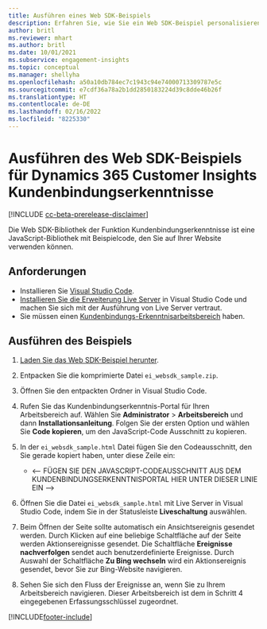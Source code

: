 ```yaml
---
title: Ausführen eines Web SDK-Beispiels
description: Erfahren Sie, wie Sie ein Web SDK-Beispiel personalisieren und ausführen.
author: britl
ms.reviewer: mhart
ms.author: britl
ms.date: 10/01/2021
ms.subservice: engagement-insights
ms.topic: conceptual
ms.manager: shellyha
ms.openlocfilehash: a50a10db784ec7c1943c94e74000713309787e5c
ms.sourcegitcommit: e7cdf36a78a2b1dd2850183224d39c8dde46b26f
ms.translationtype: HT
ms.contentlocale: de-DE
ms.lasthandoff: 02/16/2022
ms.locfileid: "8225330"
---
```

# <a name="run-the-web-sdk-sample-for-dynamics-365-customer-insights-engagement-insights-capability"></a>Ausführen des Web SDK-Beispiels für Dynamics 365 Customer Insights Kundenbindungserkenntnisse

[!INCLUDE [cc-beta-prerelease-disclaimer](includes/cc-beta-prerelease-disclaimer.md)]

Die Web SDK-Bibliothek der Funktion Kundenbindungserkenntnisse ist eine JavaScript-Bibliothek mit Beispielcode, den Sie auf Ihrer Website verwenden können.

## <a name="prerequisites"></a>Anforderungen

- Installieren Sie [Visual Studio Code](https://code.visualstudio.com/).
- [Installieren Sie die Erweiterung Live Server](https://marketplace.visualstudio.com/items?itemName=ritwickdey.LiveServer) in Visual Studio Code und machen Sie sich mit der Ausführung von Live Server vertraut.
- Sie müssen einen [Kundenbindungs-Erkenntnisarbeitsbereich](create-workspace.md) haben.

## <a name="run-sample"></a>Ausführen des Beispiels

1. [Laden Sie das Web SDK-Beispiel herunter](https://download.pi.dynamics.com/sdk/EngagementInsightsSamples/ei_websdk_sample.zip).

1. Entpacken Sie die komprimierte Datei `ei_websdk_sample.zip`.

1. Öffnen Sie den entpackten Ordner in Visual Studio Code.

1. Rufen Sie das Kundenbindungserkenntnis-Portal für Ihren Arbeitsbereich auf. Wählen Sie **Administrator** > **Arbeitsbereich** und dann **Installationsanleitung**. Folgen Sie der ersten Option und wählen Sie **Code kopieren**, um den JavaScript-Code Ausschnitt zu kopieren.

1. In der `ei_websdk_sample.html` Datei fügen Sie den Codeausschnitt, den Sie gerade kopiert haben, unter diese Zeile ein:

   - <-- FÜGEN SIE DEN JAVASCRIPT-CODEAUSSCHNITT AUS DEM KUNDENBINDUNGSERKENNTNISPORTAL HIER UNTER DIESER LINIE EIN -->

1. Öffnen Sie die Datei `ei_websdk_sample.html` mit Live Server in Visual Studio Code, indem Sie in der Statusleiste **Liveschaltung** auswählen.

1. Beim Öffnen der Seite sollte automatisch ein Ansichtsereignis gesendet werden. Durch Klicken auf eine beliebige Schaltfläche auf der Seite werden Aktionsereignisse gesendet. Die Schaltfläche **Ereignisse nachverfolgen** sendet auch benutzerdefinierte Ereignisse. Durch Auswahl der Schaltfläche **Zu Bing wechseln** wird ein Aktionsereignis gesendet, bevor Sie zur Bing-Website navigieren.

1. Sehen Sie sich den Fluss der Ereignisse an, wenn Sie zu Ihrem Arbeitsbereich navigieren. Dieser Arbeitsbereich ist dem in Schritt 4 eingegebenen Erfassungsschlüssel zugeordnet.


[!INCLUDE[footer-include](../includes/footer-banner.md)]
